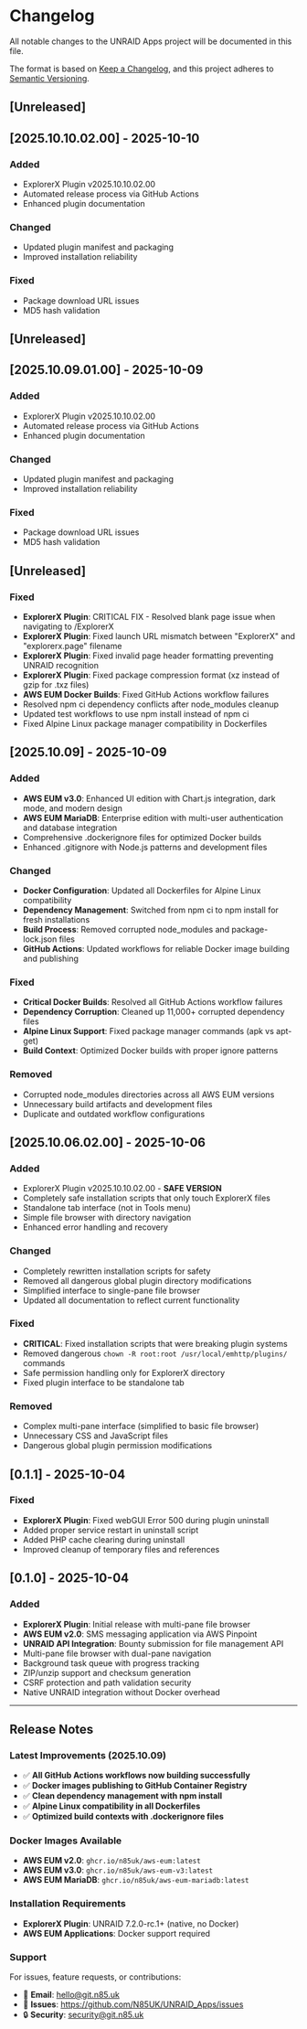 # Changelog

All notable changes to the UNRAID Apps project will be documented in this file.

The format is based on [Keep a Changelog](https://keepachangelog.com/en/1.0.0/),
and this project adheres to [Semantic Versioning](https://semver.org/spec/v2.0.0.html).

## [Unreleased]

## [2025.10.10.02.00] - 2025-10-10

### Added
- ExplorerX Plugin v2025.10.10.02.00
- Automated release process via GitHub Actions
- Enhanced plugin documentation

### Changed
- Updated plugin manifest and packaging
- Improved installation reliability

### Fixed
- Package download URL issues
- MD5 hash validation

## [Unreleased]

## [2025.10.09.01.00] - 2025-10-09

### Added
- ExplorerX Plugin v2025.10.10.02.00
- Automated release process via GitHub Actions
- Enhanced plugin documentation

### Changed
- Updated plugin manifest and packaging
- Improved installation reliability

### Fixed
- Package download URL issues
- MD5 hash validation

## [Unreleased]

### Fixed
- **ExplorerX Plugin**: CRITICAL FIX - Resolved blank page issue when navigating to /ExplorerX
- **ExplorerX Plugin**: Fixed launch URL mismatch between "ExplorerX" and "explorerx.page" filename  
- **ExplorerX Plugin**: Fixed invalid page header formatting preventing UNRAID recognition
- **ExplorerX Plugin**: Fixed package compression format (xz instead of gzip for .txz files)
- **AWS EUM Docker Builds**: Fixed GitHub Actions workflow failures
- Resolved npm ci dependency conflicts after node_modules cleanup
- Updated test workflows to use npm install instead of npm ci
- Fixed Alpine Linux package manager compatibility in Dockerfiles

## [2025.10.09] - 2025-10-09

### Added
- **AWS EUM v3.0**: Enhanced UI edition with Chart.js integration, dark mode, and modern design
- **AWS EUM MariaDB**: Enterprise edition with multi-user authentication and database integration
- Comprehensive .dockerignore files for optimized Docker builds
- Enhanced .gitignore with Node.js patterns and development files

### Changed
- **Docker Configuration**: Updated all Dockerfiles for Alpine Linux compatibility
- **Dependency Management**: Switched from npm ci to npm install for fresh installations
- **Build Process**: Removed corrupted node_modules and package-lock.json files
- **GitHub Actions**: Updated workflows for reliable Docker image building and publishing

### Fixed
- **Critical Docker Builds**: Resolved all GitHub Actions workflow failures
- **Dependency Corruption**: Cleaned up 11,000+ corrupted dependency files
- **Alpine Linux Support**: Fixed package manager commands (apk vs apt-get)
- **Build Context**: Optimized Docker builds with proper ignore patterns

### Removed
- Corrupted node_modules directories across all AWS EUM versions
- Unnecessary build artifacts and development files
- Duplicate and outdated workflow configurations

## [2025.10.06.02.00] - 2025-10-06

### Added
- ExplorerX Plugin v2025.10.10.02.00 - **SAFE VERSION**
- Completely safe installation scripts that only touch ExplorerX files
- Standalone tab interface (not in Tools menu)
- Simple file browser with directory navigation
- Enhanced error handling and recovery

### Changed
- Completely rewritten installation scripts for safety
- Removed all dangerous global plugin directory modifications
- Simplified interface to single-pane file browser
- Updated all documentation to reflect current functionality

### Fixed
- **CRITICAL**: Fixed installation scripts that were breaking plugin systems
- Removed dangerous `chown -R root:root /usr/local/emhttp/plugins/` commands
- Safe permission handling only for ExplorerX directory
- Fixed plugin interface to be standalone tab

### Removed
- Complex multi-pane interface (simplified to basic file browser)
- Unnecessary CSS and JavaScript files
- Dangerous global plugin permission modifications

## [0.1.1] - 2025-10-04

### Fixed
- **ExplorerX Plugin**: Fixed webGUI Error 500 during plugin uninstall
- Added proper service restart in uninstall script
- Added PHP cache clearing during uninstall
- Improved cleanup of temporary files and references

## [0.1.0] - 2025-10-04

### Added
- **ExplorerX Plugin**: Initial release with multi-pane file browser
- **AWS EUM v2.0**: SMS messaging application via AWS Pinpoint
- **UNRAID API Integration**: Bounty submission for file management API
- Multi-pane file browser with dual-pane navigation
- Background task queue with progress tracking
- ZIP/unzip support and checksum generation
- CSRF protection and path validation security
- Native UNRAID integration without Docker overhead

---

## Release Notes

### Latest Improvements (2025.10.09)
- ✅ **All GitHub Actions workflows now building successfully**
- ✅ **Docker images publishing to GitHub Container Registry**
- ✅ **Clean dependency management with npm install**
- ✅ **Alpine Linux compatibility in all Dockerfiles**
- ✅ **Optimized build contexts with .dockerignore files**

### Docker Images Available
- **AWS EUM v2.0**: `ghcr.io/n85uk/aws-eum:latest`
- **AWS EUM v3.0**: `ghcr.io/n85uk/aws-eum-v3:latest`  
- **AWS EUM MariaDB**: `ghcr.io/n85uk/aws-eum-mariadb:latest`

### Installation Requirements
- **ExplorerX Plugin**: UNRAID 7.2.0-rc.1+ (native, no Docker)
- **AWS EUM Applications**: Docker support required

### Support
For issues, feature requests, or contributions:
- 📧 **Email**: hello@git.n85.uk
- 🐛 **Issues**: https://github.com/N85UK/UNRAID_Apps/issues
- 🔒 **Security**: security@git.n85.uk